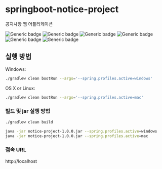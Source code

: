 # springboot-notice-project
공지사항 웹 어플리케이션

![Generic badge](https://img.shields.io/badge/springboot-2.2.6-brightgreen.svg)
![Generic badge](https://img.shields.io/badge/h2-1.4.200-blue.svg)
![Generic badge](https://img.shields.io/badge/jdk-1.8-orange.svg)
![Generic badge](https://img.shields.io/badge/Gradle-6.2.2-yellowgreen.svg)
![Generic badge](https://img.shields.io/badge/mybatis-3.5.4-green.svg)
![Generic badge](https://img.shields.io/badge/eclipse-2020/03-purple.svg)

## 실행 방법

Windows:

```sh
./gradlew clean bootRun --args='--spring.profiles.active=windows'
```

OS X or Linux:

```sh
./gradlew clean bootRun --args='--spring.profiles.active=mac'
```

### 빌드 및 jar 실행 방법

```sh
./gradlew clean build

java -jar notice-project-1.0.0.jar --spring.profiles.active=windows
java -jar notice-project-1.0.0.jar --spring.profiles.active=mac
```

### 접속 URL
http://localhost

